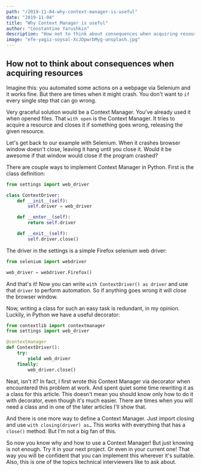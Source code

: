 ```yaml
---
path: "/2019-11-04-why-context-manager-is-useful"
date: "2019-11-04"
title: "Why Context Manager is useful"
author: "Constantine Yarushkin"
description: "How not to think about consequences when acquiring resources"
image: "efe-yagiz-soysal-XcJDpwrbMyg-unsplash.jpg"
---
```


## How not to think about consequences when acquiring resources

Imagine this: you automated some actions on a webpage via Selenium
and it works fine. But there are times when it might crash.
You don't want to `if` every single step that can go wrong.

Very graceful solution would be a Context Manager. You've already
used it when opened files. That `with open` is the Context Manager.
It tries to acquire a resource and closes it if something goes wrong,
releasing the given resource.

Let's get back to our example with Selenium. When it crashes browser
window doesn't close, leaving it hang until you close it. Would it be
awesome if that window would close if the program crashed?

There are couple ways to implement Context Manager in Python.
First is the class definition:

```python
from settings import web_driver

class ContextDriver:
    def __init__(self):
        self.driver = web_driver

    def __enter__(self):
        return self.driver

    def __exit__(self):
        self.driver.close()
```

The driver in the settings is a simple Firefox selenium web driver:

```python
from selenium import webdriver

web_driver = webdriver.Firefox()
```

And that's it! Now you can write `with ContextDriver() as driver`
and use that `driver` to perform automation. So if anything goes wrong
it will close the browser window.

Now, writing a class for such an easy task is redundant, in my opinion.
Luckily, in Python we have a useful decorator:

```python
from contextlib import contextmanager
from settings import web_driver

@contextmanager
def ContextDriver():
    try:
        yield web_driver
    finally:
        web_driver.close()
```

Neat, isn't it? In fact, I first wrote this Context Manager via decorator
when encountered this problem at work. And spent quiet some time rewriting
it as a class for this article. This doesn't mean you should know only
how to do it with decorator, even though it's much easier. There are times
when you will need a class and in one of the later articles I'll show that.

And there is one more way to define a Context Manager. Just import closing
and use `with closing(driver) as…` This works with everything that has
a `close()` method. But I'm not a big fan of this.

So now you know why and how to use a Context Manager! But just knowing
is not enough. Try it in your next project. Or even in your current one!
That way you will be confident that you can implement this wherever
it's suitable. Also, this is one of the topics technical interviewers
like to ask about.

